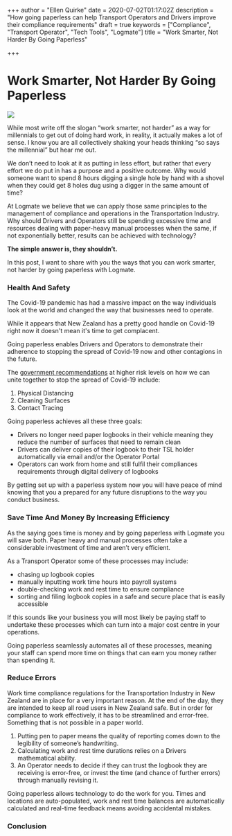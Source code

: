 +++
author = "Ellen Quirke"
date = 2020-07-02T01:17:02Z
description = "How going paperless can help Transport Operators and Drivers improve their compliance requirements"
draft = true
keywords = ["Compliance", "Transport Operator", "Tech Tools", "Logmate"]
title = "Work Smarter, Not Harder By Going Paperless"

+++
# Work Smarter, Not Harder By Going Paperless

![](/uploads/iphone-technology-iphone-6-plus-apple-17663-1.jpg)

While most write off the slogan “work smarter, not harder” as a way for millennials to get out of doing hard work, in reality, it actually makes a lot of sense. I know you are all collectively shaking your heads thinking “so says the millennial” but hear me out. 

We don’t need to look at it as putting in less effort, but rather that every effort we do put in has a purpose and a positive outcome. Why would someone want to spend 8 hours digging a single hole by hand with a shovel when they could get 8 holes dug using a digger in the same amount of time?

At Logmate we believe that we can apply those same principles to the management of compliance and operations in the Transportation Industry. Why should Drivers and Operators still be spending excessive time and resources dealing with paper-heavy manual processes when the same, if not exponentially better, results can be achieved with technology? 

**The simple answer is, they shouldn’t.**

In this post, I want to share with you the ways that you can work smarter, not harder by going paperless with Logmate.

### Health And Safety

The Covid-19 pandemic has had a massive impact on the way individuals look at the world and changed the way that businesses need to operate. 

While it appears that New Zealand has a pretty good handle on Covid-19 right now it doesn't mean it's time to get complacent. 

Going paperless enables Drivers and Operators to demonstrate their adherence to stopping the spread of Covid-19 now and other contagions in the future. 

The [government recommendations](https://covid19.govt.nz/covid-19/how-were-uniting/) at higher risk levels on how we can unite together to stop the spread of Covid-19 include:

1. Physical Distancing
2. Cleaning Surfaces
3. Contact Tracing

Going paperless achieves all these three goals:

* Drivers no longer need paper logbooks in their vehicle meaning they reduce the number of surfaces that need to remain clean
* Drivers can deliver copies of their logbook to their TSL holder automatically via email and/or the Operator Portal
* Operators can work from home and still fulfil their compliances requirements through digital delivery of logbooks

By getting set up with a paperless system now you will have peace of mind knowing that you a prepared for any future disruptions to the way you conduct business. 

### Save Time And Money By Increasing Efficiency

As the saying goes time is money and by going paperless with Logmate you will save both. Paper heavy and manual processes often take a considerable investment of time and aren’t very efficient.

As a Transport Operator some of these processes may include: 

* chasing up logbook copies
* manually inputting work time hours into payroll systems
* double-checking work and rest time to ensure compliance
* sorting and filing logbook copies in a safe and secure place that is easily accessible

If this sounds like your business you will most likely be paying staff to undertake these processes which can turn into a major cost centre in your operations. 

Going paperless seamlessly automates all of these processes, meaning your staff can spend more time on things that can earn you money rather than spending it.

### Reduce Errors

Work time compliance regulations for the Transportation Industry in New Zealand are in place for a very important reason. At the end of the day, they are intended to keep all road users in New Zealand safe. But in order for compliance to work effectively, it has to be streamlined and error-free. Something that is not possible in a paper world.

1. Putting pen to paper means the quality of reporting comes down to the legibility of someone’s handwriting. 
2. Calculating work and rest time durations relies on a Drivers mathematical ability. 
3. An Operator needs to decide if they can trust the logbook they are receiving is error-free, or invest the time (and chance of further errors) through manually revising it.

Going paperless allows technology to do the work for you. Times and locations are auto-populated, work and rest time balances are automatically calculated and real-time feedback means avoiding accidental mistakes.

### Conclusion